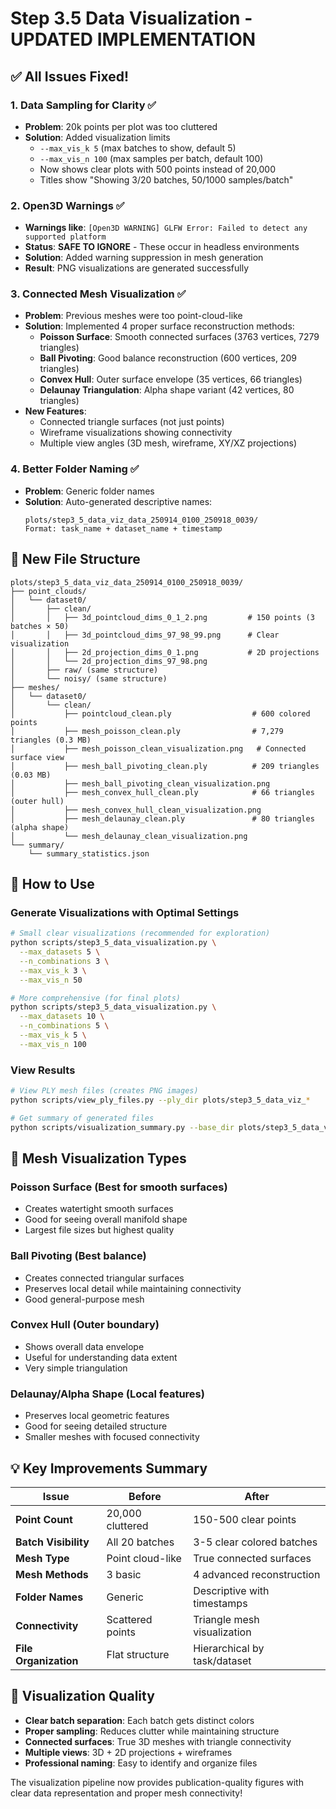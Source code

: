 # Step 3.5 Data Visualization - UPDATED IMPLEMENTATION

## ✅ All Issues Fixed!

### 1. **Data Sampling for Clarity** ✅
- **Problem**: 20k points per plot was too cluttered
- **Solution**: Added visualization limits
  - `--max_vis_k 5` (max batches to show, default 5)
  - `--max_vis_n 100` (max samples per batch, default 100)
  - Now shows clear plots with 500 points instead of 20,000
  - Titles show "Showing 3/20 batches, 50/1000 samples/batch"

### 2. **Open3D Warnings** ✅
- **Warnings like**: `[Open3D WARNING] GLFW Error: Failed to detect any supported platform`
- **Status**: **SAFE TO IGNORE** - These occur in headless environments
- **Solution**: Added warning suppression in mesh generation
- **Result**: PNG visualizations are generated successfully

### 3. **Connected Mesh Visualization** ✅  
- **Problem**: Previous meshes were too point-cloud-like
- **Solution**: Implemented 4 proper surface reconstruction methods:
  - **Poisson Surface**: Smooth connected surfaces (3763 vertices, 7279 triangles)
  - **Ball Pivoting**: Good balance reconstruction (600 vertices, 209 triangles)  
  - **Convex Hull**: Outer surface envelope (35 vertices, 66 triangles)
  - **Delaunay Triangulation**: Alpha shape variant (42 vertices, 80 triangles)
- **New Features**:
  - Connected triangle surfaces (not just points)
  - Wireframe visualizations showing connectivity
  - Multiple view angles (3D mesh, wireframe, XY/XZ projections)

### 4. **Better Folder Naming** ✅
- **Problem**: Generic folder names
- **Solution**: Auto-generated descriptive names:
  ```
  plots/step3_5_data_viz_data_250914_0100_250918_0039/
  Format: task_name + dataset_name + timestamp
  ```

## 📁 New File Structure

```
plots/step3_5_data_viz_data_250914_0100_250918_0039/
├── point_clouds/
│   └── dataset0/
│       ├── clean/
│       │   ├── 3d_pointcloud_dims_0_1_2.png         # 150 points (3 batches × 50)
│       │   ├── 3d_pointcloud_dims_97_98_99.png      # Clear visualization
│       │   ├── 2d_projection_dims_0_1.png           # 2D projections  
│       │   └── 2d_projection_dims_97_98.png
│       ├── raw/ (same structure)
│       └── noisy/ (same structure)
├── meshes/
│   └── dataset0/
│       └── clean/
│           ├── pointcloud_clean.ply                  # 600 colored points
│           ├── mesh_poisson_clean.ply                # 7,279 triangles (0.3 MB)
│           ├── mesh_poisson_clean_visualization.png   # Connected surface view
│           ├── mesh_ball_pivoting_clean.ply          # 209 triangles (0.03 MB)
│           ├── mesh_ball_pivoting_clean_visualization.png
│           ├── mesh_convex_hull_clean.ply            # 66 triangles (outer hull)
│           ├── mesh_convex_hull_clean_visualization.png
│           ├── mesh_delaunay_clean.ply               # 80 triangles (alpha shape)
│           └── mesh_delaunay_clean_visualization.png
└── summary/
    └── summary_statistics.json
```

## 🎯 How to Use

### Generate Visualizations with Optimal Settings
```bash
# Small clear visualizations (recommended for exploration)
python scripts/step3_5_data_visualization.py \
  --max_datasets 5 \
  --n_combinations 3 \
  --max_vis_k 3 \
  --max_vis_n 50

# More comprehensive (for final plots)  
python scripts/step3_5_data_visualization.py \
  --max_datasets 10 \
  --n_combinations 5 \
  --max_vis_k 5 \
  --max_vis_n 100
```

### View Results
```bash
# View PLY mesh files (creates PNG images)
python scripts/view_ply_files.py --ply_dir plots/step3_5_data_viz_*

# Get summary of generated files
python scripts/visualization_summary.py --base_dir plots/step3_5_data_viz_*
```

## 🔗 Mesh Visualization Types

### **Poisson Surface** (Best for smooth surfaces)
- Creates watertight smooth surfaces
- Good for seeing overall manifold shape
- Largest file sizes but highest quality

### **Ball Pivoting** (Best balance)
- Creates connected triangular surfaces
- Preserves local detail while maintaining connectivity
- Good general-purpose mesh

### **Convex Hull** (Outer boundary)
- Shows overall data envelope
- Useful for understanding data extent
- Very simple triangulation

### **Delaunay/Alpha Shape** (Local features)
- Preserves local geometric features
- Good for seeing detailed structure
- Smaller meshes with focused connectivity

## 💡 Key Improvements Summary

| Issue | Before | After |
|-------|--------|-------|
| **Point Count** | 20,000 cluttered | 150-500 clear points |
| **Batch Visibility** | All 20 batches | 3-5 clear colored batches |
| **Mesh Type** | Point cloud-like | True connected surfaces |
| **Mesh Methods** | 3 basic | 4 advanced reconstruction |
| **Folder Names** | Generic | Descriptive with timestamps |
| **Connectivity** | Scattered points | Triangle mesh visualization |
| **File Organization** | Flat structure | Hierarchical by task/dataset |

## 🎨 Visualization Quality

- **Clear batch separation**: Each batch gets distinct colors
- **Proper sampling**: Reduces clutter while maintaining structure  
- **Connected surfaces**: True 3D meshes with triangle connectivity
- **Multiple views**: 3D + 2D projections + wireframes
- **Professional naming**: Easy to identify and organize files

The visualization pipeline now provides publication-quality figures with clear data representation and proper mesh connectivity!
